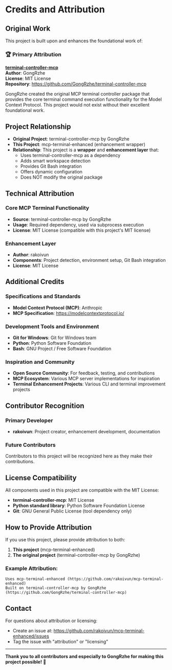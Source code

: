 # Credits and Attribution

## Original Work

This project is built upon and enhances the foundational work of:

### 🏆 Primary Attribution

**[terminal-controller-mcp](https://github.com/GongRzhe/terminal-controller-mcp)**  
**Author**: GongRzhe  
**License**: MIT License  
**Repository**: https://github.com/GongRzhe/terminal-controller-mcp  

GongRzhe created the original MCP terminal controller package that provides the core terminal command execution functionality for the Model Context Protocol. This project would not exist without their excellent foundational work.

## Project Relationship

- **Original Project**: terminal-controller-mcp by GongRzhe
- **This Project**: mcp-terminal-enhanced (enhancement wrapper)
- **Relationship**: This project is a **wrapper** and **enhancement layer** that:
  - Uses terminal-controller-mcp as a dependency
  - Adds smart workspace detection
  - Provides Git Bash integration
  - Offers dynamic configuration
  - Does NOT modify the original package

## Technical Attribution

### Core MCP Terminal Functionality
- **Source**: terminal-controller-mcp by GongRzhe
- **Usage**: Required dependency, used via subprocess execution
- **License**: MIT License (compatible with this project's MIT license)

### Enhancement Layer
- **Author**: rakoivun
- **Components**: Project detection, environment setup, Git Bash integration
- **License**: MIT License

## Additional Credits

### Specifications and Standards
- **Model Context Protocol (MCP)**: Anthropic
- **MCP Specification**: https://modelcontextprotocol.io/

### Development Tools and Environment
- **Git for Windows**: Git for Windows team
- **Python**: Python Software Foundation
- **Bash**: GNU Project / Free Software Foundation

### Inspiration and Community
- **Open Source Community**: For feedback, testing, and contributions
- **MCP Ecosystem**: Various MCP server implementations for inspiration
- **Terminal Enhancement Projects**: Various CLI and terminal improvement projects

## Contributor Recognition

### Primary Developer
- **rakoivun**: Project creator, enhancement development, documentation

### Future Contributors
Contributors to this project will be recognized here as they make their contributions.

## License Compatibility

All components used in this project are compatible with the MIT License:

- **terminal-controller-mcp**: MIT License
- **Python standard library**: Python Software Foundation License
- **Git**: GNU General Public License (tool dependency only)

## How to Provide Attribution

If you use this project, please provide attribution to both:

1. **This project** (mcp-terminal-enhanced)
2. **The original project** (terminal-controller-mcp by GongRzhe)

### Example Attribution:
```
Uses mcp-terminal-enhanced (https://github.com/rakoivun/mcp-terminal-enhanced)
Built on terminal-controller-mcp by GongRzhe (https://github.com/GongRzhe/terminal-controller-mcp)
```

## Contact

For questions about attribution or licensing:
- Create an issue at: https://github.com/rakoivun/mcp-terminal-enhanced/issues
- Tag the issue with "attribution" or "licensing"

---

**Thank you to all contributors and especially to GongRzhe for making this project possible!** 🙏